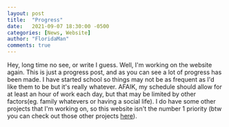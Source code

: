 ```yaml
---
layout: post
title:  "Progress"
date:   2021-09-07 18:30:00 -0500
categories: [News, Website]
author: "FloridaMan"
comments: true
---
```


Hey, long time no see, or write I guess. Well, I'm working on the website again. This is just a progress post, and as you can see a lot of progress has been made. I have started school so things may not be as frequent as I'd like them to be but it's really whatever. AFAIK, my schedule should allow for at least an hour of work each day, but that may be limited by other factors(eg. family whatevers or having a social life). I do have some other projects that I'm working on, so this website isn't the number 1 priority (btw you can check out those other projects [here](https://floridaman7588.me/projects)). 